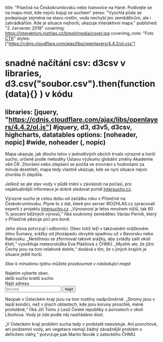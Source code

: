 title: "Písečná na Českokrumlovsku nebo Ivanovice na Hané. Podívejte se na mapu míst, kde nejvíc bojují se suchem"
perex: "Vyschlá půda se podepisuje zejména na stavu rostlin, voda nechybí jen zemědělcům, ale i zahrádkářům. Kde je situace nejhorší, ukazuje interaktivní mapa."
published: "2. červenec 2018"
coverimg: https://interaktivni.rozhlas.cz/brexit/media/cover.jpg
coverimg_note: "Foto <a href='#'>ČTK</a>"
styles: ["https://cdnjs.cloudflare.com/ajax/libs/openlayers/4.4.2/ol.css"]
# snadné načítání csv: d3csv v libraries, d3.csv("soubor.csv").then(function(data){} ) v kódu
libraries: [jquery, "https://cdnjs.cloudflare.com/ajax/libs/openlayers/4.4.2/ol.js"] #jquery, d3, d3v5, d3csv, highcharts, datatables
options: [noheader, nopic] #wide, noheader (, nopic)
---
<left>
	<p>
	Mapa ukazuje, jak dlouho letos v jednotlivých obcích trvalo výrazné a horší sucho, určené podle metodiky Ústavu výzkumu globální změny Akademie věd ČR. Zhoršení nebo zlepšení se počítá ve srovnání s hodnotami za minulá desetiletí, mapa tedy vlastně ukazuje, kde se nyní situace nejvíc zhoršila či zlepšila.
	</p>
	<p>
	Jelikož se ale stav vody v půdě mění v závislosti na počasí, pro nejaktuálnější informace je dobré sledovat portál <a target="_blank" href="http://www.intersucho.cz">Intersucho.cz</a>.
	</p>
</left>

Výrazné sucho je celou dobu od začátku roku v Přísečné na Českokrumlovsku. Plyne to z dat, které pro server iROZHLAS.cz zpracovali experti z projektu [Intersucho.cz](http://www.intersucho.cz). „Výnosnost je letos mnohem nižší, tak 60 % procent běžných výnosů,“ říká soukromý zemědělec Václav Perník, který v Přísečné pěstuje píci pro koně.

Jeho slova potvrzují i odborníci. Obec totiž leží v takzvaném srážkovém stínu Šumavy, srážky od jihozápadu obvykle spadnou už v Bavorsku nebo Rakousku. „Nestihnou se zformovat takové srážky, aby zvládly zalít okolí Kleti,“ vysvětluje meteoroložka Eva Plášilová z ČHMÚ. „Myslím ale, že jižní Čechy jsou na tom relativně dobře,“ dodává s tím, že v jiných krajích je situace ještě horší.

_Stav k minulému týdnu můžete prozkoumat v následující mapě_

<wide>
<div id="mapdiv">
	<div id="select"></div>
	<div id="tooltip">Najetím vyberte obec.</div>
	<div id="map" class="map"></div>
	<div id="legend">
		<div id="scale"></div>
		<span class="zisk">delší sucho</span>
		<span class="ztrata">kratší sucho</span>
	</div>
	 <form action="?" id='frm-geocode'>
	  <label for="inp-geocode">Najít adresu</label>
	  <div class="inputs">
	    <input type="text" id="inp-geocode" placeholder="Bruntál">
	    <input type="submit" value="Najít">
	  </div>
	</form>
</div>
</wide>

Naopak v Ústeckém kraji jsou na tom rostliny nadprůměrně. „Stromy jsou v lepší kondici, než v jiných oblastech, kde jsou koruny proschlé, méně prolistěné,“ říká Jiří Toms z Lesů České republiky o porostech v okolí Liboňova. Vody je zde podle něj nastřádáno dost. 

„V Ústeckém kraji problém sucha tady v podstatě neexistuje. Ani povrchové, ani podzemní vody, ani vegetace nemají žádný závažnější problém s deficitem vláhy,“ potvrzuje pak Martin Novák z ústeckého ČHMÚ.